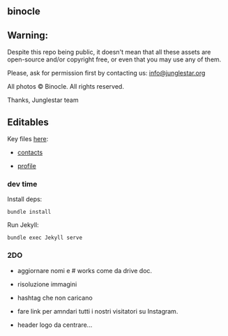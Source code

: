 binocle
---

## Warning:

Despite this repo being public, it doesn't mean that all these assets are open-source and/or copyright free, or even that you may use any of them.

Please, ask for permission first by contacting us: info@junglestar.org

All photos © Binocle. All rights reserved.

Thanks, Junglestar team


## Editables

Key files [here](https://github.com/toybreaker/binocle/tree/gh-pages/_includes/editables):

- [contacts](https://github.com/toybreaker/binocle/blob/gh-pages/_includes/editables/contact.md)

- [profile](https://github.com/toybreaker/binocle/blob/gh-pages/_includes/editables/profile.md)

### dev time

Install deps:

    bundle install

Run Jekyll:

    bundle exec Jekyll serve

### 2DO

- aggiornare nomi e # works come da drive doc.

- risoluzione immagini

- hashtag che non caricano

- fare link per amndari tutti i nostri visitatori su Instagram.

- header logo da centrare...

